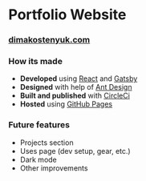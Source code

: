 # Portfolio Website

### [dimakostenyuk.com](dimakostenyuk.com)

<!-- [![CircleCI](https://circleci.com/gh/dimak1/dimak1.github.io.svg?style=svg)](https://circleci.com/gh/dimak1/dimak1.github.io) -->

### How its made

- **Developed** using [React](https://reactjs.org/) and [Gatsby](https://www.gatsbyjs.org/)
- **Designed** with help of [Ant Design](https://ant.design/docs/react/introduce)
- **Built and published** with [CircleCi](https://circleci.com/)
- **Hosted** using [GitHub Pages](https://pages.github.com/)

<!-- **Animations** with [Animate.css](https://daneden.github.io/animate.css/)
**Fonts** from [Google Fonts](https://fonts.google.com/) -->

### Future features

- Projects section
- Uses page (dev setup, gear, etc.)
- Dark mode
- Other improvements
